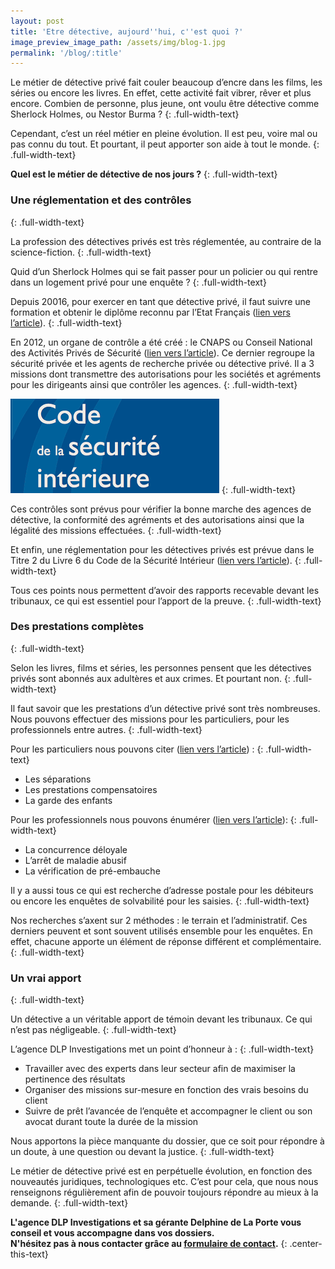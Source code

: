 ```yaml
---
layout: post
title: 'Etre détective, aujourd''hui, c''est quoi ?'
image_preview_image_path: /assets/img/blog-1.jpg
permalink: '/blog/:title'
---
```


Le m&eacute;tier de d&eacute;tective priv&eacute; fait couler beaucoup d’encre dans les films, les s&eacute;ries ou encore les livres. En effet, cette activit&eacute; fait vibrer, r&ecirc;ver et plus encore. Combien de personne, plus jeune, ont voulu &ecirc;tre d&eacute;tective comme Sherlock Holmes, ou Nestor Burma ?
{: .full-width-text}

Cependant, c’est un r&eacute;el m&eacute;tier en pleine &eacute;volution. Il est peu, voire mal ou pas connu du tout. Et pourtant, il peut apporter son aide &agrave; tout le monde.
{: .full-width-text}

**Quel est le m&eacute;tier de d&eacute;tective de nos jours ?**
{: .full-width-text}

### Une r&eacute;glementation et des contr&ocirc;les
{: .full-width-text}

La profession des d&eacute;tectives priv&eacute;s est tr&egrave;s r&eacute;glement&eacute;e, au contraire de la science-fiction.
{: .full-width-text}

Quid d’un Sherlock Holmes qui se fait passer pour un policier ou qui rentre dans un logement priv&eacute; pour une enqu&ecirc;te ?
{: .full-width-text}

Depuis 20016, pour exercer en tant que d&eacute;tective priv&eacute;, il faut suivre une formation et obtenir le dipl&ocirc;me reconnu par l’Etat Fran&ccedil;ais ([lien vers l’article](https://dlp-investigations.fr/diplome-et-formation/)).
{: .full-width-text}

En 2012, un organe de contr&ocirc;le a &eacute;t&eacute; cr&eacute;&eacute; : le CNAPS ou Conseil National des Activit&eacute;s Priv&eacute;s de S&eacute;curit&eacute; ([lien vers l’article](https://dlp-investigations.fr/le-cnaps/)). Ce dernier regroupe la s&eacute;curit&eacute; priv&eacute;e et les agents de recherche priv&eacute;e ou d&eacute;tective priv&eacute;. Il a 3 missions dont transmettre des autorisations pour les soci&eacute;t&eacute;s et agr&eacute;ments pour les dirigeants ainsi que contr&ocirc;ler les agences.
{: .full-width-text}

![](/assets/img/csi.png)
{: .full-width-text}

Ces contr&ocirc;les sont pr&eacute;vus pour v&eacute;rifier la bonne marche des agences de d&eacute;tective, la conformit&eacute; des agr&eacute;ments et des autorisations ainsi que la l&eacute;galit&eacute; des missions effectu&eacute;es.
{: .full-width-text}

Et enfin, une r&eacute;glementation pour les d&eacute;tectives priv&eacute;s est pr&eacute;vue dans le Titre 2 du Livre 6 du Code de la S&eacute;curit&eacute; Int&eacute;rieur ([lien vers l’article](https://dlp-investigations.fr/le-code-de-deontologie/)).
{: .full-width-text}

Tous ces points nous permettent d’avoir des rapports recevable devant les tribunaux, ce qui est essentiel pour l’apport de la preuve.
{: .full-width-text}

### Des prestations compl&egrave;tes
{: .full-width-text}

Selon les livres, films et s&eacute;ries, les personnes pensent que les d&eacute;tectives priv&eacute;s sont abonn&eacute;s aux adult&egrave;res et aux crimes. Et pourtant non.
{: .full-width-text}

Il faut savoir que les prestations d’un d&eacute;tective priv&eacute; sont tr&egrave;s nombreuses.<br>Nous pouvons effectuer des missions pour les particuliers, pour les professionnels entre autres.
{: .full-width-text}

Pour les particuliers nous pouvons citer ([lien vers l’article](https://dlp-investigations.fr/blog/notre-p%C3%B4le-particulier)) :
{: .full-width-text}

* Les s&eacute;parations
* Les prestations compensatoires
* La garde des enfants

Pour les professionnels nous pouvons &eacute;num&eacute;rer ([lien vers l’article](https://dlp-investigations.fr/blog/notre-p%C3%B4le-professionnel)):
{: .full-width-text}

* La concurrence d&eacute;loyale
* L’arr&ecirc;t de maladie abusif
* La v&eacute;rification de pr&eacute;-embauche

Il y a aussi tous ce qui est recherche d’adresse postale pour les d&eacute;biteurs ou encore les enqu&ecirc;tes de solvabilit&eacute; pour les saisies.
{: .full-width-text}

Nos recherches s’axent sur 2 m&eacute;thodes : le terrain et l’administratif. Ces derniers peuvent et sont souvent utilis&eacute;s ensemble pour les enqu&ecirc;tes. En effet, chacune apporte un &eacute;l&eacute;ment de r&eacute;ponse diff&eacute;rent et compl&eacute;mentaire.
{: .full-width-text}

### Un vrai apport
{: .full-width-text}

Un d&eacute;tective a un v&eacute;ritable apport de t&eacute;moin devant les tribunaux. Ce qui n’est pas n&eacute;gligeable.
{: .full-width-text}

L’agence DLP Investigations met un point d’honneur &agrave; :
{: .full-width-text}

* Travailler avec des experts dans leur secteur afin de maximiser la pertinence des r&eacute;sultats
* Organiser des missions sur-mesure en fonction des vrais besoins du client
* Suivre de pr&ecirc;t l’avanc&eacute;e de l’enqu&ecirc;te et accompagner le client ou son avocat durant toute la dur&eacute;e de la mission

Nous apportons la pi&egrave;ce manquante du dossier, que ce soit pour r&eacute;pondre &agrave; un doute, &agrave; une question ou devant la justice.
{: .full-width-text}

Le m&eacute;tier de d&eacute;tective priv&eacute; est en perp&eacute;tuelle &eacute;volution, en fonction des nouveaut&eacute;s juridiques, technologiques etc. C’est pour cela, que nous nous renseignons r&eacute;guli&egrave;rement afin de pouvoir toujours r&eacute;pondre au mieux &agrave; la demande.
{: .full-width-text}

**L'agence DLP Investigations et sa g&eacute;rante Delphine de La Porte vous conseil et vous accompagne dans vos dossiers.**<br>**N'h&eacute;sitez pas &agrave; nous contacter gr&acirc;ce au&nbsp;[formulaire de contact](https://dlp-investigations.fr/#contact).**
{: .center-this-text}